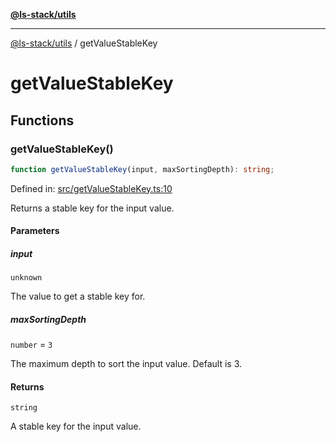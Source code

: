 [**@ls-stack/utils**](README.md)

***

[@ls-stack/utils](modules.md) / getValueStableKey

# getValueStableKey

## Functions

### getValueStableKey()

```ts
function getValueStableKey(input, maxSortingDepth): string;
```

Defined in: [src/getValueStableKey.ts:10](https://github.com/lucasols/utils/blob/main/src/getValueStableKey.ts#L10)

Returns a stable key for the input value.

#### Parameters

##### input

`unknown`

The value to get a stable key for.

##### maxSortingDepth

`number` = `3`

The maximum depth to sort the input value. Default is 3.

#### Returns

`string`

A stable key for the input value.
